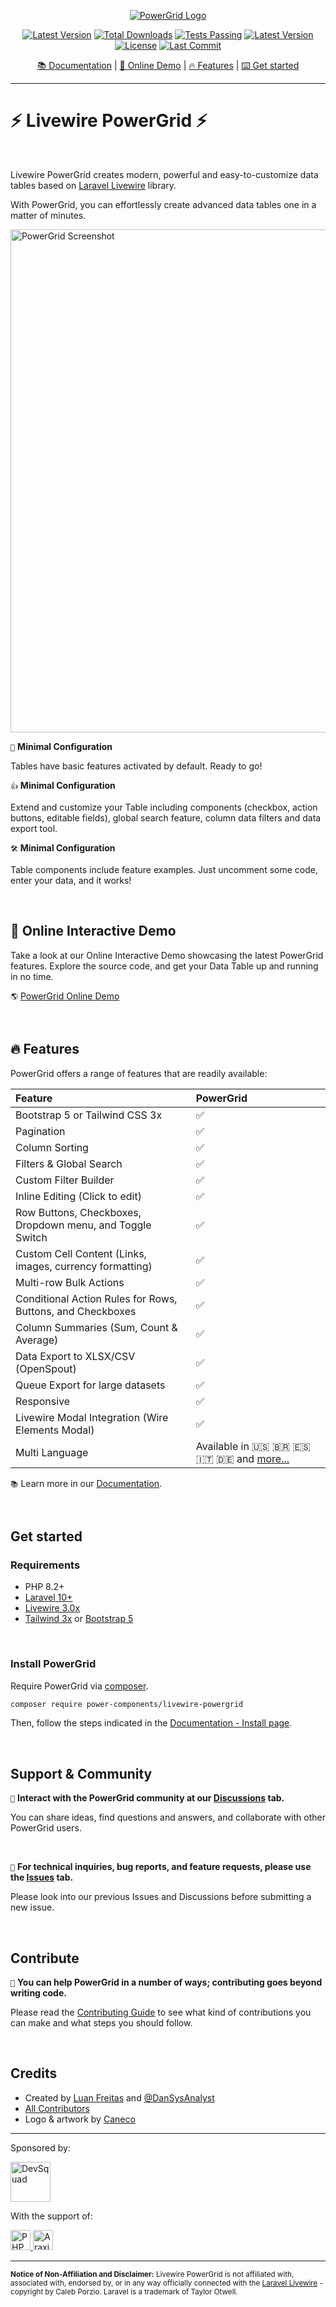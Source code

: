 <div align="center">
   <p><a href="https://livewire-powergrid.com" target="_blank"><img src="art/header.jpg" alt="PowerGrid Logo"></a></p>
   <p align="center">
      <a href="https://packagist.org/packages/power-components/livewire-powergrid"><img alt="Latest Version" src="https://img.shields.io/static/v1?label=laravel&message=%E2%89%A510.0&color=0078BE&logo=laravel&style=flat-square"></a>
      <a href="https://packagist.org/packages/power-components/livewire-powergrid"><img alt="Total Downloads" src="https://img.shields.io/packagist/dt/power-components/livewire-powergrid"></a>
      <a href="https://github.com/Power-Components/livewire-powergrid/actions">
      <img alt="Tests Passing" src="https://github.com/Power-Components/livewire-powergrid/workflows/Powergrid%20Tests/badge.svg" /></a>
      <a href="https://packagist.org/packages/power-components/livewire-powergrid"><img alt="Latest Version" src="https://img.shields.io/packagist/v/power-components/livewire-powergrid"></a>
      <a href="https://packagist.org/packages/power-components/livewire-powergrid"><img alt="License" src="https://img.shields.io/packagist/l/power-components/livewire-powergrid"></a>
      <a href="https://packagist.org/packages/power-components/livewire-powergrid"><img alt="Last Commit" src="https://img.shields.io/github/last-commit/power-components/livewire-powergrid"></a>
   </p>
   <a href="https://livewire-powergrid.com" target="_blank">📚 Documentation</a> |
   <a href="#-online-interactive-demo" target="_blank"> 🚀 Online Demo</a> |
   <a href="#-features">🔥 Features</a> |
   <a href="#get-started">⌨️ Get started</a>
</div>

------

# ⚡ Livewire PowerGrid ⚡

<br/>

Livewire PowerGrid creates modern, powerful and easy-to-customize data tables based on [Laravel Livewire](https://laravel-livewire.com) library.

With PowerGrid, you can effortlessly create advanced data tables one in a matter of minutes.

<p>
    <a href="https://demo.livewire-powergrid.com/examples/demo-dish" target="_blank"><img src="https://livewire-powergrid.com/screenshot.png" alt="PowerGrid Screenshot" width="805"></a>
</p>

`🚀` **Minimal Configuration**

Tables have basic features activated by default. Ready to go!

`👍` **Minimal Configuration**

Extend and customize your Table including components (checkbox, action buttons, editable fields), global search feature, column data filters and data export tool.

`🛠️` **Minimal Configuration**

Table components include feature examples. Just uncomment some code, enter your data, and it works!

<br/>

## 🚀 Online Interactive Demo

Take a look at our Online Interactive Demo showcasing the latest PowerGrid features. Explore the source code, and get your Data Table up and running in no time.

`🌎` <a href="https://demo.livewire-powergrid.com" target="_blank">PowerGrid Online Demo</a>

<br/>

## 🔥 Features

PowerGrid offers a range of features that are readily available:

| Feature                                                            | PowerGrid                               |
| :--------------------------------------------------------------------- | :-------------------------------------- |
| Bootstrap 5 or Tailwind CSS 3x                                         | ✅                                      |
| Pagination                                                             | ✅                                      |
| Column Sorting                                                         | ✅                                      |
| Filters & Global Search                                                | ✅                                      |
| Custom Filter Builder                                                  | ✅                                      |
| Inline Editing (Click to edit)                                         | ✅                                      |
| Row Buttons, Checkboxes, Dropdown menu, and Toggle Switch              | ✅                                      |
| Custom Cell Content (Links, images, currency formatting)               | ✅                                      |
| Multi-row Bulk Actions                                                 | ✅                                      |
| Conditional Action Rules for Rows, Buttons, and Checkboxes             | ✅                                      |
| Column Summaries (Sum, Count & Average)                                | ✅                                      |
| Data Export to XLSX/CSV (OpenSpout)                                    | ✅                                      |
| Queue Export for large datasets                                        | ✅                                      |
| Responsive                                                             | ✅                                      |
| Livewire Modal Integration (Wire Elements Modal)                       | ✅                                      |
| Multi Language                                                         | Available in 🇺🇸 🇧🇷 🇪🇸 🇮🇹 🇩🇪 and [more...](https://github.com/Power-Components/livewire-powergrid/tree/5.x/resources/lang) |

`📚` Learn more in our [Documentation](https://livewire-powergrid.com).

<br/>

## Get started

### Requirements

- PHP 8.2+
- [Laravel 10+](https://laravel.com/docs/installation)
- [Livewire 3.0x](https://livewire.laravel.com)
- [Tailwind 3x](https://tailwindcss.com/docs/guides/laravel) or [Bootstrap 5](https://getbootstrap.com/docs/5.0/getting-started/introduction/)

<br/>

### Install PowerGrid

Require PowerGrid via [composer](https://getcomposer.org).

```bash
composer require power-components/livewire-powergrid
```

Then, follow the steps indicated in the [Documentation - Install page](https://livewire-powergrid.com/get-started/install.html).

<br/>

## Support & Community

`👥` **Interact with the PowerGrid community at our [Discussions](https://github.com/Power-Components/livewire-powergrid/discussions) tab.**

You can share ideas, find questions and answers, and collaborate with other PowerGrid users.

<br/>

`🛟` **For technical inquiries, bug reports, and feature requests, please use the [Issues](https://github.com/Power-Components/livewire-powergrid/issues) tab.**

Please look into our previous Issues and Discussions before submitting a new issue.

<br/>

## Contribute

`🙏` **You can help PowerGrid in a number of ways; contributing goes beyond writing code.**

Please read the [Contributing Guide](CONTRIBUTING.md) to see what kind of contributions you can make and what steps you should follow.

<br/>

## Credits

- Created by [Luan Freitas](https://twitter.com/luanfreitasdev) and [@DanSysAnalyst](https://github.com/dansysanalyst)
- [All Contributors](../../contributors)
- Logo & artwork by [Caneco](https://twitter.com/caneco)

<hr>

<p>Sponsored by:</p>
<p>
  <!--DevSquad-->
  <a href="https://devsquad.com" target="_blank">
    <img src="https://livewire-powergrid.com/sponsors/devsquad.png" alt="DevSquad" height="64">
  </a>
</p>

<p></p>
<p></p>

<p>With the support of:</p>
<p>
  <!-- PHPStorm -->
  <a href="https://www.jetbrains.com/phpstorm/" target="_blank">
    <img src="https://livewire-powergrid.com/sponsors/phpstorm.png" alt="PHPStorm" height="32">
  </a>
  <!-- Araxis Merge -->
  <a href="https://www.araxis.com/merge/" target="_blank">
    <img src="https://livewire-powergrid.com/sponsors/araxis.png" alt="Araxis Merge" height="32">
  </a>
</p>

<hr>

<sup><b>Notice of Non-Affiliation and Disclaimer:</b> Livewire PowerGrid is not affiliated with, associated with, endorsed by, or in any way officially connected with the <a href="https://laravel-livewire.com" target="_blank">Laravel Livewire</a> - copyright by Caleb Porzio. Laravel is a trademark of Taylor Otwell.</sup>
